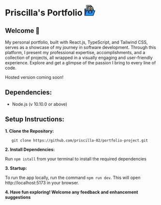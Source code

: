 # Priscilla's Portfolio <img src="/src/assets/images/readme/portfolio.png" width="35" height="35" />

## Welcome 👋

My personal portfolio, built with React.js, TypeScript, and Tailwind CSS, serves as a showcase of my journey in software development. Through this platform, I present my professional expertise, accomplishments, and a collection of projects, all wrapped in a visually engaging and user-friendly experience. Explore and get a glimpse of the passion I bring to every line of code.

Hosted version coming soon!

## Dependencies:

- Node.js (v 10.10.0 or above)

## Setup Instructions:

**1. Clone the Repository:**

```
   git clone https://github.com/priscilla-02/portfolio-project.git
```

**2. Install Dependencies:**

Run `npm istall` from your terminal to install the required dependencies

**3. Startup:**

To run the app locally, run the command `npm run dev`. This will open http://localhost:5173 in your browser.

**4. Have fun exploring! Welcome any feedback and enhancement suggestions**
